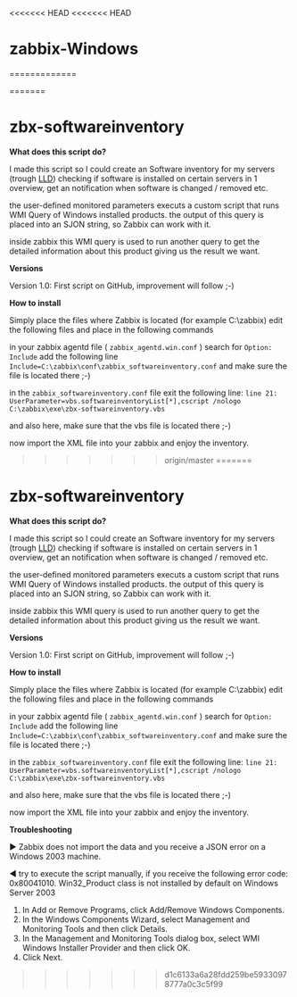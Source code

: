 <<<<<<< HEAD
<<<<<<< HEAD
# zabbix-Windows
=============

=======
# zbx-softwareinventory


**What does this script do?**

I made this script so I could create an Software inventory for my servers (trough [LLD](http://blog.zabbix.com/low-level-discovery-for-windows-services/1867/))
checking if software is installed on certain servers in 1 overview, get an notification when software is changed / removed etc.

the user-defined monitored parameters executs a custom script that runs WMI Query of Windows installed products.
the output of this query is placed into an SJON string, so Zabbix can work with it.

inside zabbix this WMI query is used to run another query to get the detailed information about this product giving us the result we want.

**Versions**

Version 1.0: First script on GitHub, improvement will follow ;-)



**How to install**

Simply place the files where Zabbix is located (for example C:\zabbix\)
edit the following files and place in the following commands

in your zabbix agentd file ( `zabbix_agentd.win.conf` )
search for `Option: Include`
add the following line
`Include=C:\zabbix\conf\zabbix_softwareinventory.conf`
and make sure the file is located there ;-)

in the `zabbix_softwareinventory.conf` file exit the following line:
`line 21: UserParameter=vbs.softwareinventoryList[*],cscript /nologo C:\zabbix\exe\zbx-softwareinventory.vbs`

and also here, make sure that the vbs file is located there ;-)


now import the XML file into your zabbix and enjoy the inventory.






>>>>>>> origin/master
=======
# zbx-softwareinventory


**What does this script do?**

I made this script so I could create an Software inventory for my servers (trough [LLD](http://blog.zabbix.com/low-level-discovery-for-windows-services/1867/))
checking if software is installed on certain servers in 1 overview, get an notification when software is changed / removed etc.

the user-defined monitored parameters executs a custom script that runs WMI Query of Windows installed products.
the output of this query is placed into an SJON string, so Zabbix can work with it.

inside zabbix this WMI query is used to run another query to get the detailed information about this product giving us the result we want.

**Versions**

Version 1.0: First script on GitHub, improvement will follow ;-)



**How to install**

Simply place the files where Zabbix is located (for example C:\zabbix\)
edit the following files and place in the following commands

in your zabbix agentd file ( `zabbix_agentd.win.conf` )
search for `Option: Include`
add the following line
`Include=C:\zabbix\conf\zabbix_softwareinventory.conf`
and make sure the file is located there ;-)

in the `zabbix_softwareinventory.conf` file exit the following line:
`line 21: UserParameter=vbs.softwareinventoryList[*],cscript /nologo C:\zabbix\exe\zbx-softwareinventory.vbs`

and also here, make sure that the vbs file is located there ;-)


now import the XML file into your zabbix and enjoy the inventory.

**Troubleshooting**

► Zabbix does not import the data and you receive a JSON error on a Windows 2003 machine.

◄ try to execute the script manually, if you receive the following error code: 0x80041010.
  Win32_Product class is not installed by default on Windows Server 2003
  1. In Add or Remove Programs, click Add/Remove Windows Components.
  2. In the Windows Components Wizard, select Management and Monitoring Tools and then click Details.
  3. In the Management and Monitoring Tools dialog box, select WMI Windows Installer Provider and then click OK.
  4. Click Next.




>>>>>>> d1c6133a6a28fdd259be59330978777a0c3c5f99
